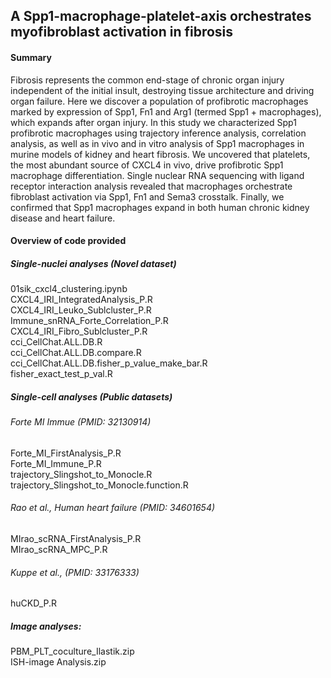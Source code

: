 ## A Spp1-macrophage-platelet-axis orchestrates myofibroblast activation in fibrosis 

#### Summary  

Fibrosis represents the common end-stage of chronic organ injury independent of the initial insult, destroying tissue architecture and driving organ failure. Here we discover a population of profibrotic macrophages marked by expression of Spp1, Fn1 and Arg1 (termed Spp1 + macrophages), which expands after organ injury. In this study we characterized Spp1 profibrotic macrophages using trajectory inference analysis, correlation analysis, as well as in vivo and in vitro analysis of Spp1 macrophages in murine models of kidney and heart fibrosis. We uncovered that platelets, the most abundant source of CXCL4 in vivo, drive profibrotic Spp1 macrophage differentiation. Single nuclear RNA sequencing with ligand receptor interaction analysis revealed that macrophages orchestrate fibroblast activation via Spp1, Fn1 and Sema3 crosstalk. Finally, we confirmed that Spp1 macrophages expand in both human chronic kidney disease and heart failure.

#### Overview of code provided

##### Single-nuclei analyses (Novel dataset)

01sik_cxcl4_clustering.ipynb<BR>
CXCL4_IRI_IntegratedAnalysis_P.R<br>
CXCL4_IRI_Leuko_Sublcluster_P.R<br>
Immune_snRNA_Forte_Correlation_P.R<br>
CXCL4_IRI_Fibro_Sublcluster_P.R<br>
cci_CellChat.ALL.DB.R<br>
cci_CellChat.ALL.DB.compare.R<br>
cci_CellChat.ALL.DB.fisher_p_value_make_bar.R<br>
fisher_exact_test_p_val.R<br>

##### Single-cell analyses (Public datasets)
###### Forte MI Immue (PMID: 32130914)
Forte_MI_FirstAnalysis_P.R<br> 
Forte_MI_Immune_P.R<br>
trajectory_Slingshot_to_Monocle.R<br>
trajectory_Slingshot_to_Monocle.function.R<br>

###### Rao et al., Human heart failure (PMID: 34601654)
MIrao_scRNA_FirstAnalysis_P.R<br>
MIrao_scRNA_MPC_P.R<br>

###### Kuppe et al., (PMID: 33176333)
huCKD_P.R<br>

##### Image analyses:
PBM_PLT_coculture_Ilastik.zip<br>
ISH-image Analysis.zip<br>
